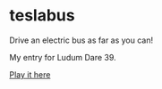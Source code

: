 # teslabus
Drive an electric bus as far as you can!

My entry for Ludum Dare 39.

[Play it here](https://cdn.rawgit.com/attilahorvath/teslabus/master/teslabus.html)
